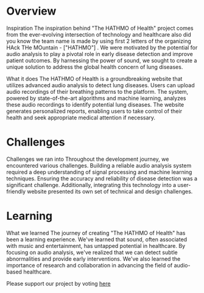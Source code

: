 # Overview

Inspiration The inspiration behind "The HATHMO of Health" project comes from the ever-evolving intersection of technology and healthcare also did you know the team name is made by using first 2 letters of the organizing HAck THe MOuntain - ["HATHMO"] . We were motivated by the potential for audio analysis to play a pivotal role in early disease detection and improve patient outcomes. By harnessing the power of sound, we sought to create a unique solution to address the global health concern of lung diseases.

What it does The HATHMO of Health is a groundbreaking website that utilizes advanced audio analysis to detect lung diseases. Users can upload audio recordings of their breathing patterns to the platform. The system, powered by state-of-the-art algorithms and machine learning, analyzes these audio recordings to identify potential lung diseases. The website generates personalized reports, enabling users to take control of their health and seek appropriate medical attention if necessary.

# Challenges

Challenges we ran into Throughout the development journey, we encountered various challenges. Building a reliable audio analysis system required a deep understanding of signal processing and machine learning techniques. Ensuring the accuracy and reliability of disease detection was a significant challenge. Additionally, integrating this technology into a user-friendly website presented its own set of technical and design challenges.

# Learning

What we learned The journey of creating "The HATHMO of Health" has been a learning experience. We've learned that sound, often associated with music and entertainment, has untapped potential in healthcare. By focusing on audio analysis, we've realized that we can detect subtle abnormalities and provide early interventions. We've also learned the importance of research and collaboration in advancing the field of audio-based healthcare.

Please support our project by voting [here](https://devpost.com/software/the-hathmo-of-health)
